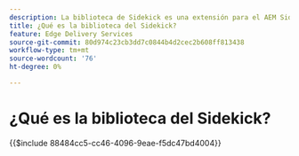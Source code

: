 ```yaml
---
description: La biblioteca de Sidekick es una extensión para el AEM Sidekick que permite a los desarrolladores crear herramientas controladas por la interfaz de usuario para autores de contenido. Incluye un complemento de bloques integrado que puede mostrar una lista de todos los bloques a los autores de forma intuitiva, lo que elimina la necesidad de que los autores recuerden o busquen cada variación de un bloque. Los desarrolladores también pueden escribir sus propios complementos para la biblioteca de la barra de tareas.
title: ¿Qué es la biblioteca del Sidekick?
feature: Edge Delivery Services
source-git-commit: 80d974c23cb3dd7c0844b4d2cec2b608ff813438
workflow-type: tm+mt
source-wordcount: '76'
ht-degree: 0%

---
```


# ¿Qué es la biblioteca del Sidekick?

{{$include 88484cc5-cc46-4096-9eae-f5dc47bd4004}}